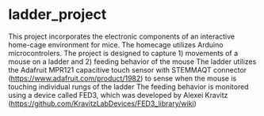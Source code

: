 # ladder_project
This project incorporates the electronic components of an interactive home-cage environment for mice. The homecage utilizes Arduino microcontrolers.
The project is designed to capture 1) movements of a mouse on a ladder and 2) feeding behavior of the mouse
The ladder utilizes the Adafruit MPR121 capacitive touch sensor with STEMMAQT connector (https://www.adafruit.com/product/1982) to sense when the mouse is touching individual rungs of the ladder
The feeding behavior is monitored using a device called FED3, which was developed by Alexei Kravitz (https://github.com/KravitzLabDevices/FED3_library/wiki)

